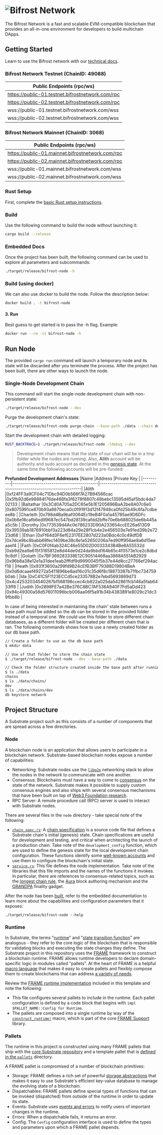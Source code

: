 # ![Bifrost Network](media/bifrost_header.jpeg)

The Bifrost Network is a fast and scalable EVM-compatible blockchain that
provides an all-in-one environment for developers to build multichain DApps.

## Getting Started

Learn to use the Bifrost network with our [technical docs](https://docs.bifrostnetwork.com/bifrost-network).

### Bifrost Network Testnet (ChainID: 49088)
|Public Endpoints (rpc/ws)|
|------|
|https://public-01.testnet.bifrostnetwork.com/rpc|
|https://public-02.testnet.bifrostnetwork.com/rpc|
|wss://public-01.testnet.bifrostnetwork.com/wss|
|wss://public-02.testnet.bifrostnetwork.com/wss|

### Bifrost Network Mainnet (ChainID: 3068)
|Public Endpoints (rpc/ws)|
|------|
|https://public-01.mainnet.bifrostnetwork.com/rpc|
|https://public-02.mainnet.bifrostnetwork.com/rpc|
|wss://public-01.mainnet.bifrostnetwork.com/wss|
|wss://public-02.mainnet.bifrostnetwork.com/wss|

### Rust Setup

First, complete the [basic Rust setup instructions](./docs/rust-setup.md).

### Build

Use the following command to build the node
without launching it:

```sh
cargo build --release
```

### Embedded Docs

Once the project has been built, the following command can be used to explore all parameters and
subcommands:

```sh
./target/release/bifrost-node -h
```

### Build (using docker)

We can also use docker to build the node. Follow the description below:

```sh
docker build . -t bifrost-node
```

#### 3. Run

Best guess to get started is to pass the -h flag. Example:

```sh
docker run --rm -it bifrost-node -h
```

## Run Node

The provided `cargo run` command will launch a temporary node and its state will be discarded after
you terminate the process. After the project has been built, there are other ways to launch the
node.

### Single-Node Development Chain

This command will start the single-node development chain with non-persistent state:

```bash
./target/release/bifrost-node --dev
```

Purge the development chain's state:

```bash
./target/release/bifrost-node purge-chain --base-path ./data --chain dev
```

Start the development chain with detailed logging:

```bash
RUST_BACKTRACE=1 ./target/release/bifrost-node -ldebug --dev
```

> Development chain means that the state of our chain will be in a tmp folder while the nodes are
> running. Also, **Alith** account will be authority and sudo account as declared in the
> [genesis state](https://github.com/bifrost-platform/bifrost-node/tree/main/node/dev/src/chain_spec.rs).
> At the same time the following accounts will be pre-funded:

**Prefunded Development Addresses**
|Name      |Address                                     |Private Key                                                         |
|----------|--------------------------------------------|--------------------------------------------------------------------|
|Alith     |0xf24FF3a9CF04c71Dbc94D0b566f7A27B94566cac  |0x5fb92d6e98884f76de468fa3f6278f8807c48bebc13595d45af5bdc4da702133  |
|Baltathar |0x3Cd0A705a2DC65e5b1E1205896BaA2be8A07c6e0  |0x8075991ce870b93a8870eca0c0f91913d12f47948ca0fd25b49c6fa7cdbeee8b  |
|Charleth  |0x798d4Ba9baf0064Ec19eB4F0a1a45785ae9D6DFc  |0x0b6e18cafb6ed99687ec547bd28139cafdd2bffe70e6b688025de6b445aa5c5b  |
|Dorothy   |0x773539d4Ac0e786233D90A233654ccEE26a613D9  |0x39539ab1876910bbf3a223d84a29e28f1cb4e2e456503e7e91ed39b2e7223d68  |
|Ethan     |0xFf64d3F6efE2317EE2807d223a0Bdc4c0c49dfDB  |0x7dce9bc8babb68fec1409be38c8e1a52650206a7ed90ff956ae8a6d15eeaaef4  |
|Faith     |0xC0F0f4ab324C46e55D02D0033343B4Be8A55532d  |0xb9d2ea9a615f3165812e8d44de0d24da9bbd164b65c4f0573e1ce2c8dbd9c8df  |
|Goliath   |0x7BF369283338E12C90514468aa3868A551AB2929  |0x96b8a38e12e1a31dee1eab2fffdf9d9990045f5b37e44d8cc27766ef294acf18  |
|Heath     |0x931f3600a299fd9B24cEfB3BfF79388D19804BeA  |0x0d6dcaaef49272a5411896be8ad16c01c35d6f8c18873387b71fbc734759b0ab  |
|Ida       |0xC41C5F1123ECCd5ce233578B2e7ebd5693869d73  |0x4c42532034540267bf568198ccec4cb822a025da542861fcb146a5fab6433ff8  |
|Judith    |0x2898FE7a42Be376C8BC7AF536A940F7Fd5aDd423  |0x94c49300a58d576011096bcb006aa06f5a91b34b4383891e8029c21dc39fbb8b  |

In case of being interested in maintaining the chain' state between runs a base path must be added
so the db can be stored in the provided folder instead of a temporal one. We could use this folder
to store different chain databases, as a different folder will be created per different chain that
is ran. The following commands shows how to use a newly created folder as our db base path.

```bash
// Create a folder to use as the db base path
$ mkdir data

// Use of that folder to store the chain state
$ ./target/release/bifrost-node --dev --base-path ./data

// Check the folder structure created inside the base path after running the chain
$ ls ./data
chains
$ ls ./data/chains/
dev
$ ls ./data/chains/dev
db keystore network
```

## Project Structure

A Substrate project such as this consists of a number of components that are spread across a few
directories.

### Node

A blockchain node is an application that allows users to participate in a blockchain network.
Substrate-based blockchain nodes expose a number of capabilities:

- Networking: Substrate nodes use the [`libp2p`](https://libp2p.io/) networking stack to allow the
  nodes in the network to communicate with one another.
- Consensus: Blockchains must have a way to come to
  [consensus](https://docs.substrate.io/main-docs/fundamentals/consensus/) on the state of the
  network. Substrate makes it possible to supply custom consensus engines and also ships with
  several consensus mechanisms that have been built on top of
  [Web3 Foundation research](https://research.web3.foundation/en/latest/polkadot/NPoS/index.html).
- RPC Server: A remote procedure call (RPC) server is used to interact with Substrate nodes.

There are several files in the `node` directory - take special note of the following:

- [`chain_spec.rs`](./node/src/chain_spec.rs): A
  [chain specification](https://docs.substrate.io/main-docs/build/chain-spec/) is a
  source code file that defines a Substrate chain's initial (genesis) state. Chain specifications
  are useful for development and testing, and critical when architecting the launch of a
  production chain. Take note of the `development_config` function, which
  are used to define the genesis state for the local development chain configuration. These
  functions identify some
  [well-known accounts](https://docs.substrate.io/main-docs/fundamentals/accounts-addresses-keys/)
  and use them to configure the blockchain's initial state.
- [`service.rs`](./node/src/service.rs): This file defines the node implementation. Take note of
  the libraries that this file imports and the names of the functions it invokes. In particular,
  there are references to consensus-related topics, such as the
  [longest chain rule](https://docs.substrate.io/main-docs/fundamentals/consensus/#fork-choice-rules),
  the [Aura](https://docs.substrate.io/reference/glossary/#authority-round-aura) block authoring
  mechanism and the
  [GRANDPA](https://docs.substrate.io/reference/glossary/#grandpa) finality
  gadget.

After the node has been [built](#build), refer to the embedded documentation to learn more about the
capabilities and configuration parameters that it exposes:

```shell
./target/release/bifrost-node --help
```

### Runtime

In Substrate, the terms
"[runtime](https://docs.substrate.io/main-docs/fundamentals/runtime-intro/)" and
"[state transition function](https://docs.substrate.io/main-docs/fundamentals/state-transitions-and-storage/)"
are analogous - they refer to the core logic of the blockchain that is responsible for validating
blocks and executing the state changes they define. The Substrate project in this repository uses
the [FRAME](https://docs.substrate.io/reference/frame-pallets/) framework to construct a
blockchain runtime. FRAME allows runtime developers to declare domain-specific logic in modules
called "pallets". At the heart of FRAME is a helpful
[macro language](https://docs.substrate.io/reference/frame-macros/) that makes it easy to
create pallets and flexibly compose them to create blockchains that can address
[a variety of needs](https://www.substrate.io/substrate-users/).

Review the [FRAME runtime implementation](./runtime/src/lib.rs) included in this template and note
the following:

- This file configures several pallets to include in the runtime. Each pallet configuration is
  defined by a code block that begins with `impl $PALLET_NAME::Config for Runtime`.
- The pallets are composed into a single runtime by way of the
  [`construct_runtime!`](https://crates.parity.io/frame_support/macro.construct_runtime.html)
  macro, which is part of the core
  [FRAME Support](https://docs.substrate.io/reference/frame-pallets/)
  library.

### Pallets

The runtime in this project is constructed using many FRAME pallets that ship with the
[core Substrate repository](https://github.com/paritytech/substrate/tree/master/frame) and a
template pallet that is [defined in the `pallets`](./pallets/template/src/lib.rs) directory.

A FRAME pallet is compromised of a number of blockchain primitives:

- Storage: FRAME defines a rich set of powerful
  [storage abstractions](https://docs.substrate.io/main-docs/build/runtime-storage/) that makes
  it easy to use Substrate's efficient key-value database to manage the evolving state of a
  blockchain.
- Dispatchables: FRAME pallets define special types of functions that can be invoked (dispatched)
  from outside of the runtime in order to update its state.
- Events: Substrate uses [events and errors](https://docs.substrate.io/main-docs/build/events-errors/)
  to notify users of important changes in the runtime.
- Errors: When a dispatchable fails, it returns an error.
- Config: The `Config` configuration interface is used to define the types and parameters upon
  which a FRAME pallet depends.
